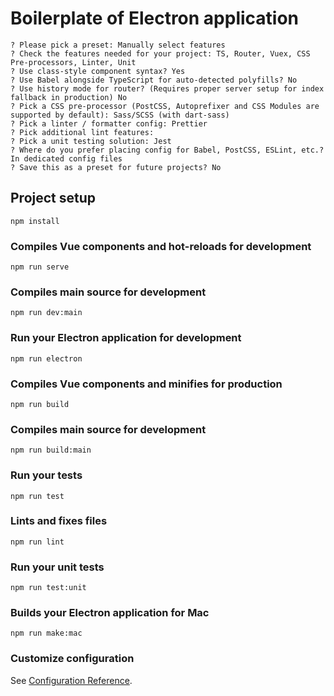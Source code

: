 # Boilerplate of Electron application

```
? Please pick a preset: Manually select features
? Check the features needed for your project: TS, Router, Vuex, CSS Pre-processors, Linter, Unit
? Use class-style component syntax? Yes
? Use Babel alongside TypeScript for auto-detected polyfills? No
? Use history mode for router? (Requires proper server setup for index fallback in production) No
? Pick a CSS pre-processor (PostCSS, Autoprefixer and CSS Modules are supported by default): Sass/SCSS (with dart-sass)
? Pick a linter / formatter config: Prettier
? Pick additional lint features:
? Pick a unit testing solution: Jest
? Where do you prefer placing config for Babel, PostCSS, ESLint, etc.? In dedicated config files
? Save this as a preset for future projects? No
```

## Project setup
```
npm install
```

### Compiles Vue components and hot-reloads for development
```
npm run serve
```

### Compiles main source for development
```
npm run dev:main
```

### Run your Electron application for development
```
npm run electron
```

### Compiles Vue components and minifies for production
```
npm run build
```

### Compiles main source for development
```
npm run build:main
```

### Run your tests
```
npm run test
```

### Lints and fixes files
```
npm run lint
```

### Run your unit tests
```
npm run test:unit
```

### Builds your Electron application for Mac
```
npm run make:mac
```

### Customize configuration
See [Configuration Reference](https://cli.vuejs.org/config/).
